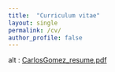 ```yaml
---
title:  "Curriculum vitae"
layout: single
permalink: /cv/
author_profile: false
---
```


<main class="Main Main--page" >
<div class="sqs-layout sqs-grid-12 columns-12" data-type="page"><div class="row sqs-row"><div class="col sqs-col-12 span-12"><div class="sqs-block code-block sqs-block-code" data-block-type="23"><div class="sqs-block-content"> <object data="/assets/CarlosGomez_resume.pdf" type="application/pdf" width="1200" height="1200">
alt : <a href="/assets/CarlosGomez_resume.pdf">CarlosGomez_resume.pdf</a>
</object></div></div></div></div></div>
</main>


